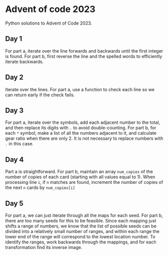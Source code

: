 # Advent of code 2023

Python solutions to Advent of Code 2023.

## Day 1

For part a, iterate over the line forwards and backwards until the first integer is found.
For part b, first reverse the line and the spelled words to efficiently iterate backwards.

## Day 2
Iterate over the lines. For part a, use a function to check each line so we can return early if the check fails.

## Day 3
For part a, iterate over the symbols, add each adjacent number to the total,
and then replace its digits with `.` to avoid double-counting. 
For part b, for each `*` symbol, make a list of all the numbers adjacent to it,  and calculate gear ratio when there are 
only 2. It is not necessary to replace numbers with `.` in this case.

## Day 4
Part a is straightforward. For part b, maintain an array `num_copies` of the number of copies of each card (starting with all 
values equal to 1). When processing line `i`, if `n` matches are found, increment the number of copies of the next `n` cards 
by `num_copies[i]`

## Day 5
For part a, we can just iterate through all the maps for each seed. For part b, there are too many seeds for this 
to be feasible. Since each mapping just shifts a range of numbers, we know that the list of possible seeds can 
be divided into a relatively small number of ranges, and within each range the lower end of the range will 
correspond to the lowest location number. To identify the ranges, work backwards through the mappings, and for 
each transformation find its inverse image.

